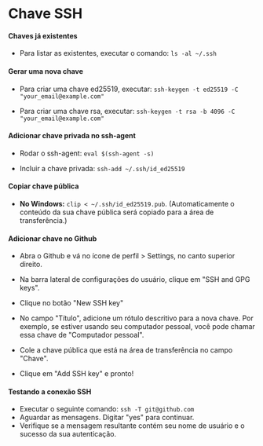 # Chave SSH



#### Chaves já existentes

- Para listar as existentes, executar o comando: `ls -al ~/.ssh`

  

#### Gerar uma nova chave

- Para criar uma chave ed25519, executar: `ssh-keygen -t ed25519 -C "your_email@example.com"`

- Para criar uma chave rsa, executar: `ssh-keygen -t rsa -b 4096 -C "your_email@example.com"`

  

#### Adicionar chave privada no ssh-agent

- Rodar o ssh-agent: `eval $(ssh-agent -s)`

- Incluir a chave privada: `ssh-add ~/.ssh/id_ed25519`

  

#### Copiar chave pública

- **No Windows:** `clip < ~/.ssh/id_ed25519.pub`. (Automaticamente o conteúdo da sua chave pública será copiado para a área de transferência.)

  

#### Adicionar chave no Github

- Abra o Github e vá no ícone de perfil > Settings, no canto superior direito.

- Na barra lateral de configurações do usuário, clique em "SSH and GPG keys".

- Clique no botão "New SSH key"

- No campo "Título", adicione um rótulo descritivo para a nova chave. Por exemplo, se estiver usando seu computador pessoal, você pode chamar essa chave de "Computador pessoal".

- Cole a chave pública que está na área de transferência no campo "Chave".

- Clique em "Add SSH key" e pronto!

  

#### Testando a conexão SSH

- Executar o seguinte comando: `ssh -T git@github.com`
- Aguardar as mensagens. Digitar "yes" para continuar.
- Verifique se a mensagem resultante contém seu nome de usuário e o sucesso da sua autenticação.
